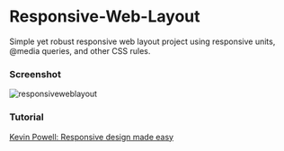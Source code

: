 # Responsive-Web-Layout
Simple yet robust responsive web layout project using responsive units, @media queries, and other CSS rules.

### Screenshot
![responsiveweblayout](https://user-images.githubusercontent.com/75241036/150660618-20338d50-7a6f-41fa-914d-3485ff25888f.png)

### Tutorial
[Kevin Powell: Responsive design made easy](https://www.youtube.com/watch?v=bn-DQCifeQQ)
